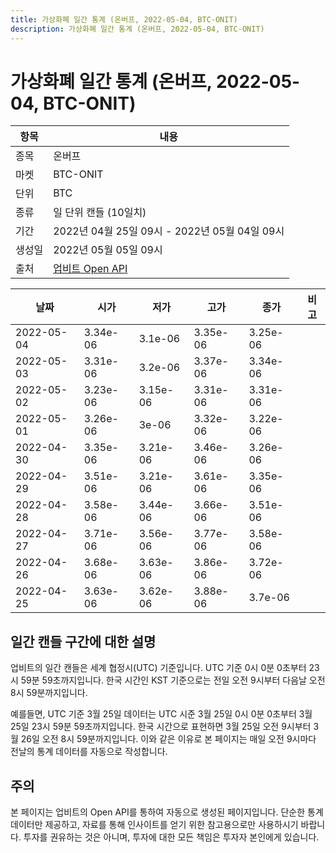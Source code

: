 ```yaml
---
title: 가상화폐 일간 통계 (온버프, 2022-05-04, BTC-ONIT)
description: 가상화폐 일간 통계 (온버프, 2022-05-04, BTC-ONIT)
---
```



가상화폐 일간 통계 (온버프, 2022-05-04, BTC-ONIT)
===

|항목|내용|
|--|--|
|종목|온버프|
|마켓|BTC-ONIT|
|단위|BTC|
|종류|일 단위 캔들 (10일치)|
|기간|2022년 04월 25일 09시 - 2022년 05월 04일 09시|
|생성일|2022년 05월 05일 09시|
|출처|[업비트 Open API](https://docs.upbit.com)|


|날짜|시가|저가|고가|종가|비고|
|--|--|--|--|--|--|
|2022-05-04|3.34e-06|3.1e-06|3.35e-06|3.25e-06|    |
|2022-05-03|3.31e-06|3.2e-06|3.37e-06|3.34e-06|    |
|2022-05-02|3.23e-06|3.15e-06|3.31e-06|3.31e-06|    |
|2022-05-01|3.26e-06|3e-06|3.32e-06|3.22e-06|    |
|2022-04-30|3.35e-06|3.21e-06|3.46e-06|3.26e-06|    |
|2022-04-29|3.51e-06|3.21e-06|3.61e-06|3.35e-06|    |
|2022-04-28|3.58e-06|3.44e-06|3.66e-06|3.51e-06|    |
|2022-04-27|3.71e-06|3.56e-06|3.77e-06|3.58e-06|    |
|2022-04-26|3.68e-06|3.63e-06|3.86e-06|3.72e-06|    |
|2022-04-25|3.63e-06|3.62e-06|3.88e-06|3.7e-06|    |


일간 캔들 구간에 대한 설명
---


업비트의 일간 캔들은 세계 협정시(UTC) 기준입니다. 
UTC 기준 0시 0분 0초부터 23시 59분 59초까지입니다. 
한국 시간인 KST 기준으로는 전일 오전 9시부터 다음날 오전 8시 59분까지입니다. 


예를들면, UTC 기준 3월 25일 데이터는 UTC 시준 3월 25일 0시 0분 0초부터 3월 25일 23시 59분 59초까지입니다. 
한국 시간으로 표현하면 3월 25일 오전 9시부터 3월 26일 오전 8시 59분까지입니다. 
이와 같은 이유로 본 페이지는 매일 오전 9시마다 전날의 통계 데이터를 자동으로 작성합니다. 


주의
---


본 페이지는 업비트의 Open API를 통하여 자동으로 생성된 페이지입니다. 
단순한 통계 데이터만 제공하고, 자료를 통해 인사이트를 얻기 위한 참고용으로만 사용하시기 바랍니다. 
투자를 권유하는 것은 아니며, 투자에 대한 모든 책임은 투자자 본인에게 있습니다. 

